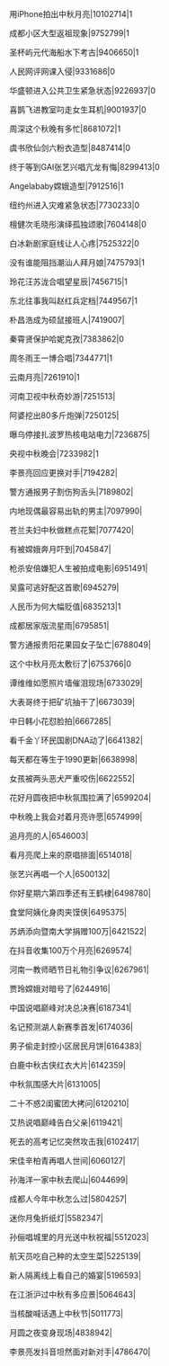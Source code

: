 用iPhone拍出中秋月亮|10102714|1

成都小区大型返祖现象|9752799|1

圣杯屿元代海船水下考古|9406650|1

人民网评网课入侵|9331686|0

华盛顿进入公共卫生紧急状态|9226937|0

喜鹊飞进教室叼走女生耳机|9001937|0

周深这个秋晚有多忙|8681072|1

虞书欣仙剑六粉衣造型|8487414|0

终于等到GAI张艺兴唱亢龙有悔|8299413|0

Angelababy嫦娥造型|7912516|1

纽约州进入灾难紧急状态|7730233|0

檀健次毛晓彤演绎孤独颂歌|7604148|0

白冰新剧家庭线让人心疼|7525322|0

没有谁能阻挡潮汕人拜月娘|7475793|1

玲花汪苏泷合唱望星辰|7456715|1

东北往事我叫赵红兵定档|7449567|1

朴昌浩成为硕鼠接班人|7419007|

秦霄贤保护哈妮克孜|7383862|0

周冬雨王一博合唱|7344771|1

云南月亮|7261910|1

河南卫视中秋奇妙游|7251513|

阿婆挖出80多斤炮弹|7250125|

曝乌停接扎波罗热核电站电力|7236875|

央视中秋晚会|7233982|1

李景亮回应更换对手|7194282|

警方通报男子割伤狗舌头|7189802|

内地现偶最容易出轨的男主|7097990|

苍兰夫妇中秋做糕点花絮|7077420|

有被嫦娥奔月吓到|7045847|

枪杀安倍嫌犯人生被拍成电影|6951491|

吴露可逃好配这首歌|6945279|

人民币为何大幅贬值|6835213|1

成都居家版流星雨|6795851|

警方通报贵阳花果园女子坠亡|6788049|

这个中秋月亮太敷衍了|6753766|0

谭维维如愿照片墙催泪现场|6733029|

大表哥终于把矿坑抽干了|6673039|

中日韩小花怼脸拍|6667285|

看千金丫环民国剧DNA动了|6641382|

每天都在等生于1990更新|6638998|

女孩被两头恶犬严重咬伤|6622552|

花好月圆夜把中秋氛围拉满了|6599204|

中秋晚上我会对着月亮许愿|6574999|

追月亮的人|6546003|

看月亮爬上来的原唱排面|6514018|

张艺兴再唱一个人|6500132|

你好星期六第四季还有王鹤棣|6498780|

食堂阿姨化身肉夹馍侠|6495375|

苏炳添向暨南大学捐赠100万|6421522|

在抖音收集100万个月亮|6269574|

河南一教师晒节日礼物引争议|6267961|

贾玲嫦娥对暗号了|6244916|

中国说唱巅峰对决总决赛|6187341|

名记预测湖人新赛季首发|6174036|

男子偷走封控小区居民月饼|6164383|

白鹿中秋古侠红衣大片|6142359|

中秋氛围感大片|6131005|

二十不惑2闺蜜团大拷问|6120210|

艾热说唱巅峰告白父亲|6119421|

死去的高考记忆突然攻击我|6102417|

宋佳辛柏青再唱人世间|6060127|

孙海洋一家中秋去爬山|6044699|

成都人今年中秋怎么过|5804257|

迷你月兔折纸灯|5582347|

孙俪唱城里的月光送中秋祝福|5512023|

航天员吃自己种的太空生菜|5225139|

新人隔离线上看自己的婚宴|5196593|

在江浙沪过中秋有多应景|5064643|

当核酸喊话遇上中秋节|5011773|

月圆之夜变身现场|4838942|

李景亮发抖音坦然面对新对手|4786470|


